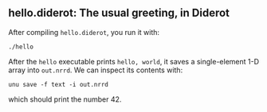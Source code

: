 ## hello.diderot: The usual greeting, in Diderot


After compiling `hello.diderot`, you run it with:

	./hello
After the `hello` executable prints `hello, world`, it saves a single-element
1-D array into `out.nrrd`.  We can inspect its contents with:

	unu save -f text -i out.nrrd
which should print the number 42.
